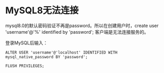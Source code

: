 # MySQL8无法连接

mysql8.0的默认密码验证不再是password。所以在创建用户时，create user 'username'@'%' identified by 'password'; 客户端是无法连接服务的。

登录MySQL后输入：

~~~MySQL
ALTER USER 'username'@'localhost' IDENTIFIED WITH mysql_native_password BY 'password';

FLUSH PRIVILEGES;
~~~
